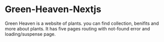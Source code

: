 # Green-Heaven-Nextjs
Green Heaven is a website of plants. you can find collection, benifits and more about plants.
It has five pages routing with not-found error and loading/suspense page. 
